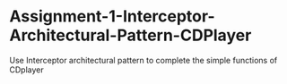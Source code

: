 # Assignment-1-Interceptor-Architectural-Pattern-CDPlayer
Use Interceptor architectural pattern to complete the simple functions of CDplayer
